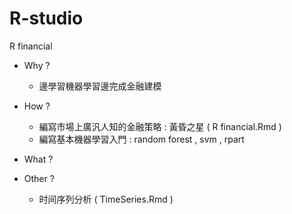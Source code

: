 # R-studio
R financial 

- Why ?
   - 邊學習機器學習邊完成金融建模 
- How ?
  - 編寫市場上廣汎人知的金融策略 :  黃昏之星 ( R financial.Rmd )
  - 編寫基本機器學習入門 : random forest , svm , rpart
- What ?

- Other ?
   - 时间序列分析 ( TimeSeries.Rmd )
